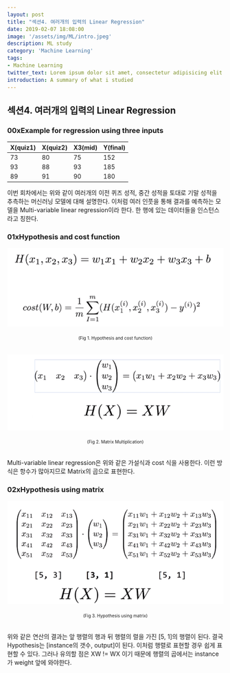 ```yaml
---
layout: post
title: "섹션4. 여러개의 입력의 Linear Regression"
date: 2019-02-07 18:08:00
image: '/assets/img/ML/intro.jpeg'
description: ML study
category: 'Machine Learning'
tags:
- Machine Learning
twitter_text: Lorem ipsum dolor sit amet, consectetur adipisicing elit.
introduction: A summary of what i studied
---
```


## 섹션4. 여러개의 입력의 Linear Regression

### 00xExample for regression using three inputs

 X(quiz1) | X(quiz2) | X3(mid) | Y(final) 
 ---- | ---- | ---- | ----
 73 | 80 | 75 | 152
 93 | 88 | 93 | 185
 89 | 91 | 90 | 180

 이번 회차에서는 위와 같이 여러개의 이전 퀴즈 성적, 중간 성적을 토대로 기말 성적을 추측하는 머신러닝 모델에 대해 설명한다. 이처럼 여러 인풋을 통해 결과를 예측하는 모델을 Multi-variable linear regression이라 한다. 한 행에 있는 데이터들을 인스턴스라고 칭한다.


### 01xHypothesis and cost function

 ![problem](/assets/img/ML/section4/fig1.PNG "Hypothesis and cost function")
<center><font size="0.5em">(Fig 1. Hypothesis and cost function)</font></center><br>

 ![problem](/assets/img/ML/section4/fig2.PNG "Matrix Multiplication")
<center><font size="0.5em">(Fig 2. Matrix Multiplication)</font></center><br>


Multi-variable linear regression은 위와 같은 가설식과 cost 식을 사용한다. 이런 방식은 항수가 많아지므로 Matrix의 곱으로 표현한다. 

### 02xHypothesis using matrix

 ![problem](/assets/img/ML/section4/fig3.PNG "Hypothesis using matrix")
<center><font size="0.5em">(Fig 3. Hypothesis using matrix)</font></center><br>

위와 같은 연산의 결과는 앞 행렬의 행과 뒤 행렬의 렬을 가진 [5, 1]의 행렬이 된다. 결국 Hypothesis는 [instance의 갯수, output]이 된다. 이처럼 행렬로 표현할 경우 쉽게 표현할 수 있다. 그러나 유의할 점은 XW != WX 이기 때문에 행렬의 곱에서는 instance가 weight 앞에 와야한다.